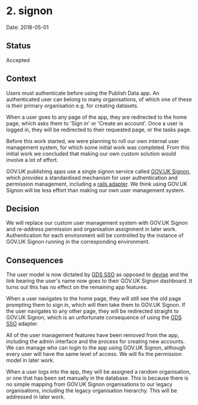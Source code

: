 # 2. signon

Date: 2018-05-01

## Status

Accepted

## Context

Users must authenticate before using the Publish Data app. An authenticated user can belong to many organisations, of which one of these is their primary organisation e.g. for creating datasets.

When a user goes to any page of the app, they are redirected to the home page, which asks them to 'Sign in' or 'Create an account'. Once a user is logged in, they will be redirected to their requested page, or the tasks page.

Before this work started, we were planning to roll our own internal user management system, for which some initial work was completed. From this initial work we concluded that making our own custom solution would involve a lot of effort.

GOV.UK publishing apps use a single signon service called [GOV.UK Signon](https://github.com/alphagov/signon), which provides a standardised mechanism for user authentication and permission management, including a [rails adapter](https://github.com/alphagov/gds-sso). We think using GOV.UK Signon will be less effort than making our own user management system.

## Decision

We will replace our custom user management system with GOV.UK Signon and re-address permission and organisation assignment in later work. Authentication for each environment will be controlled by the instance of GOV.UK Signon running in the corresponding environment.

## Consequences

The user model is now dictated by [GDS SSO](https://github.com/alphagov/gds-sso) as opposed to [devise](https://github.com/plataformatec/devise) and the link bearing the user's name now goes to their GOV.UK Signon dashboard. It turns out this has no effect on the remaining app features.

When a user navigates to the home page, they will still see the old page prompting them to sign in, which will then take them to GOV.UK Signon. If the user navigates to any other page, they will be redirected straight to GOV.UK Signon, which is an unfortunate consequence of using the [GDS SSO](https://github.com/alphagov/gds-sso) adapter.

All of the user management features have been removed from the app, including the admin interface and the process for creating new accounts. We can manage who can login to the app using GOV.UK Signon, although every user will have the same level of access. We will fix the permission model in later work.

When a user logs into the app, they will be assigned a random organisation, or one that has been set manually in the database. This is because there is no simple mapping from GOV.UK Signon organisations to our legacy organisations, including the legacy organisation hierarchy. This will be addressed in later work.
